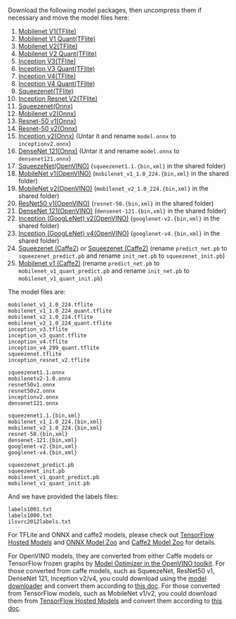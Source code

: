 Download the following model packages, then uncompress them if necessary and move the model files here:
1. [Mobilenet V1(TFlite)](http://download.tensorflow.org/models/mobilenet_v1_2018_02_22/mobilenet_v1_1.0_224.tgz)
2. [Mobilenet V1 Quant(TFlite)](http://download.tensorflow.org/models/mobilenet_v1_2018_08_02/mobilenet_v1_1.0_224_quant.tgz)
3. [Mobilenet V2(TFlite)](http://download.tensorflow.org/models/tflite_11_05_08/mobilenet_v2_1.0_224.tgz)
4. [Mobilenet V2 Quant(TFlite)](http://download.tensorflow.org/models/tflite_11_05_08/mobilenet_v2_1.0_224_quant.tgz)
5. [Inception V3(TFlite)](https://storage.googleapis.com/download.tensorflow.org/models/tflite/model_zoo/upload_20180427/inception_v3_2018_04_27.tgz)
6. [Inception V3 Quant(TFlite)](http://download.tensorflow.org/models/tflite_11_05_08/inception_v3_quant.tgz)
7. [Inception V4(TFlite)](https://storage.googleapis.com/download.tensorflow.org/models/tflite/model_zoo/upload_20180427/inception_v4_2018_04_27.tgz)
8. [Inception V4 Quant(TFlite)](http://download.tensorflow.org/models/inception_v4_299_quant_20181026.tgz)
9. [Squeezenet(TFlite)](https://storage.googleapis.com/download.tensorflow.org/models/tflite/model_zoo/upload_20180427/squeezenet_2018_04_27.tgz)
10. [Inception Resnet V2(TFlite)](https://storage.googleapis.com/download.tensorflow.org/models/tflite/model_zoo/upload_20180427/inception_resnet_v2_2018_04_27.tgz)
11. [Squeezenet(Onnx)](https://s3.amazonaws.com/onnx-model-zoo/squeezenet/squeezenet1.1/squeezenet1.1.onnx)
12. [Mobilenet v2(Onnx)](https://s3.amazonaws.com/onnx-model-zoo/mobilenet/mobilenetv2-1.0/mobilenetv2-1.0.onnx)
13. [Resnet-50 v1(Onnx)](https://s3.amazonaws.com/onnx-model-zoo/resnet/resnet50v1/resnet50v1.onnx)
14. [Resnet-50 v2(Onnx)](https://s3.amazonaws.com/onnx-model-zoo/resnet/resnet50v2/resnet50v2.onnx)
15. [Inception v2(Onnx)](https://s3.amazonaws.com/download.onnx/models/opset_9/inception_v2.tar.gz) (Untar it and rename `model.onnx` to `inceptionv2.onnx`)
16. [DenseNet 121(Onnx)](https://s3.amazonaws.com/download.onnx/models/opset_9/densenet121.tar.gz) (Untar it and rename `model.onnx` to `densenet121.onnx`)
17. [SqueezeNet(OpenVINO)](https://drive.google.com/drive/folders/1hkrHRV7bI66GRMYZ26hhEqq5mxt-TdPt?usp=sharing) (`squeezenet1.1.{bin,xml}` in the shared folder)
18. [MobileNet v1(OpenVINO)](https://drive.google.com/drive/folders/1hkrHRV7bI66GRMYZ26hhEqq5mxt-TdPt?usp=sharing) (`mobilenet_v1_1.0_224.{bin,xml}` in the shared folder)
19. [MobileNet v2(OpenVINO)](https://drive.google.com/drive/folders/1hkrHRV7bI66GRMYZ26hhEqq5mxt-TdPt?usp=sharing) (`mobilenet_v2_1.0_224.{bin,xml}` in the shared folder)
20. [ResNet50 v1(OpenVINO)](https://drive.google.com/drive/folders/1hkrHRV7bI66GRMYZ26hhEqq5mxt-TdPt?usp=sharing) (`resnet-50.{bin,xml}` in the shared folder)
21. [DenseNet 121(OpenVINO)](https://drive.google.com/drive/folders/1hkrHRV7bI66GRMYZ26hhEqq5mxt-TdPt?usp=sharing) (`densenet-121.{bin,xml}` in the shared folder)
22. [Inception (GoogLeNet) v2(OpenVINO)](https://drive.google.com/drive/folders/1hkrHRV7bI66GRMYZ26hhEqq5mxt-TdPt?usp=sharing) (`googlenet-v2.{bin,xml}` in the shared folder)
23. [Inception (GoogLeNet) v4(OpenVINO)](https://drive.google.com/drive/folders/1hkrHRV7bI66GRMYZ26hhEqq5mxt-TdPt?usp=sharing) (`googlenet-v4.{bin,xml}` in the shared folder)
24. [Squeezenet (Caffe2)](https://github.com/facebookarchive/models/tree/master/squeezenet) or [Squeezenet (Caffe2)](https://drive.google.com/drive/folders/12WRLD3IaobFxVcagD0nyp_nW4-JvGybL) (rename `predict_net.pb` to `squeezenet_predict.pb` and rename `init_net.pb` to `squeezenet_init.pb`)
25. [Mobilenet v1 (Caffe2)](https://drive.google.com/drive/folders/1z_5l-ztBZsfDaRziP6paUhlZNuKoYdTN) (rename `predict_net.pb` to `mobilenet_v1_quant_predict.pb` and rename `init_net.pb` to `mobilenet_v1_quant_init.pb`)

The model files are:
```
mobilenet_v1_1.0_224.tflite
mobilenet_v1_1.0_224_quant.tflite
mobilenet_v2_1.0_224.tflite
mobilenet_v2_1.0_224_quant.tflite
inception_v3.tflite
inception_v3_quant.tflite
inception_v4.tflite
inception_v4_299_quant.tflite
squeezenet.tflite
inception_resnet_v2.tflite

squeezenet1.1.onnx
mobilenetv2-1.0.onnx
resnet50v1.onnx
resnet50v2.onnx
inceptionv2.onnx
densenet121.onnx

squeezenet1.1.{bin,xml}
mobilenet_v1_1.0_224.{bin,xml}
mobilenet_v2_1.0_224.{bin,xml}
resnet-50.{bin,xml}
densenet-121.{bin,xml}
googlenet-v2.{bin,xml}
googlenet-v4.{bin,xml}

squeezenet_predict.pb
squeezenet_init.pb
mobilenet_v1_quant_predict.pb
mobilenet_v1_quant_init.pb
```

And we have provided the labels files:
```
labels1001.txt
labels1000.txt
ilsvrc2012labels.txt
```

For TFLite and ONNX and caffe2 models, please check out [TensorFlow Hosted Models](https://www.tensorflow.org/lite/guide/hosted_models) and [ONNX Model Zoo](https://github.com/onnx/models) and [Caffe2 Model Zoo](https://github.com/facebookarchive/models) for details.

For OpenVINO models, they are converted from either Caffe models or TensorFlow frozen graphs by [Model Optimizer in the OpenVINO toolkit](https://docs.openvinotoolkit.org/latest/_docs_MO_DG_prepare_model_Prepare_Trained_Model.html).
For those converted from caffe models, such as SqueezeNet, ResNet50 v1, DenseNet 121, Inception v2/v4, you could download using the [model downloader](https://github.com/opencv/open_model_zoo/tree/master/model_downloader) and convert them according to [this doc](https://docs.openvinotoolkit.org/latest/_docs_MO_DG_prepare_model_convert_model_Convert_Model_From_Caffe.html). For those converted from TensorFlow models, such as MobileNet v1/v2, you could download them from [TensorFlow Hosted Models](https://www.tensorflow.org/lite/guide/hosted_models) and convert them according to [this doc](https://docs.openvinotoolkit.org/latest/_docs_MO_DG_prepare_model_convert_model_Convert_Model_From_TensorFlow.html).
